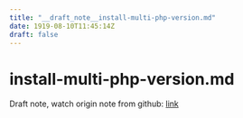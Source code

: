 ```yaml
---
title: "__draft_note__install-multi-php-version.md"
date: 1919-08-10T11:45:14Z
draft: false
---
```


# install-multi-php-version.md

Draft note, watch origin note from github: [link](https:/github.com/tinghaolai/just-random-note/blob/master/kafka/install-multi-php-version.md)